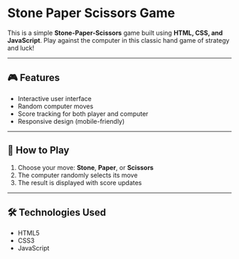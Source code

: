 # Stone Paper Scissors Game

This is a simple **Stone-Paper-Scissors** game built using **HTML, CSS, and JavaScript**. Play against the computer in this classic hand game of strategy and luck!

---

## 🎮 Features

- Interactive user interface
- Random computer moves
- Score tracking for both player and computer
- Responsive design (mobile-friendly)

---

## 🚀 How to Play

1. Choose your move: **Stone**, **Paper**, or **Scissors**
2. The computer randomly selects its move
3. The result is displayed with score updates

---

## 🛠️ Technologies Used

- HTML5
- CSS3
- JavaScript
